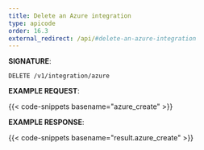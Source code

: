 ```yaml
---
title: Delete an Azure integration
type: apicode
order: 16.3
external_redirect: /api/#delete-an-azure-integration
---
```



**SIGNATURE**:

`DELETE /v1/integration/azure`


**EXAMPLE REQUEST**:

{{< code-snippets basename="azure_create" >}}


**EXAMPLE RESPONSE**:

{{< code-snippets basename="result.azure_create" >}}
